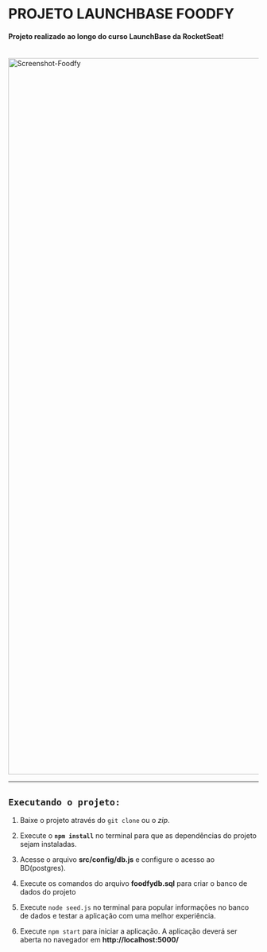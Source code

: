 # PROJETO LAUNCHBASE FOODFY

<body>
    <h4> Projeto realizado ao longo do curso LaunchBase da RocketSeat! </h4>
    <br>
    <img width="1439" alt="Screenshot-Foodfy" src="https://user-images.githubusercontent.com/54087828/99724538-7fa45500-2a92-11eb-98f7-aacf84bf905d.png">

</body>
<br>

------
## `Executando o projeto:`

1. Baixe o projeto através do `git clone` ou o _zip_.

2. Execute o __`npm install`__ no terminal para que as dependências do projeto sejam instaladas.

3. Acesse o arquivo __src/config/db.js__ e configure o acesso ao BD(postgres).

4. Execute os comandos do arquivo __foodfydb.sql__ para criar o banco de dados do projeto

5. Execute `node seed.js` no terminal para popular informações no banco de dados e testar a aplicação com uma melhor experiência.

6. Execute `npm start` para iniciar a aplicação. A aplicação deverá ser aberta no navegador em __http://localhost:5000/__

